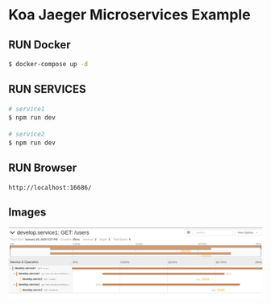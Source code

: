 # Koa Jaeger Microservices Example

## RUN Docker

```bash
$ docker-compose up -d
```

## RUN SERVICES

```bash
# service1
$ npm run dev

# service2
$ npm run dev
```

## RUN Browser

```
http://localhost:16686/
```

## Images

![My Image](https://github.com/yuttasakcom/koa-jaeger-sample/blob/master/img/jaeger.png)
